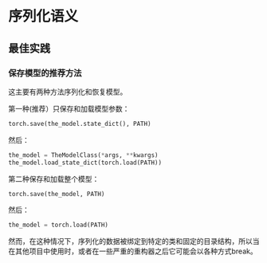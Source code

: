 # 序列化语义
## 最佳实践
### 保存模型的推荐方法
这主要有两种方法序列化和恢复模型。

第一种(推荐）只保存和加载模型参数：
```python
torch.save(the_model.state_dict(), PATH)
```
然后：
```python
the_model = TheModelClass(*args, **kwargs)
the_model.load_state_dict(torch.load(PATH))
```
第二种保存和加载整个模型：
```python
torch.save(the_model, PATH)
```
然后：
```python
the_model = torch.load(PATH)
```
然而，在这种情况下，序列化的数据被绑定到特定的类和固定的目录结构，所以当在其他项目中使用时，或者在一些严重的重构器之后它可能会以各种方式break。
